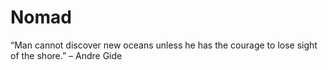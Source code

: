# Nomad
 “Man cannot discover new oceans unless he has the courage to lose sight of the shore.” – Andre Gide
